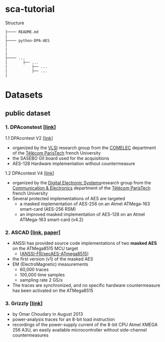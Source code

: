 # sca-tutorial


Structure

```
├──── README.md
|
├──── python-DPA-AES
|
|
|
├──── ...
|       ├── ...
|           ├── ...
|           ├── ...
|
```

# Datasets

## public dataset

### 1. DPAconstest  \[[link](<http://www.dpacontest.org/home/>)\]

1.1  DPAcontest V2 \[[link](<http://www.dpacontest.org/v2/index.php>)\]

- organized by the [VLSI](http://www.comelec.enst.fr/recherche/sen.en) research group from the [COMELEC](http://www.comelec.enst.fr/accueil.en) department of the [Télécom ParisTech](http://www.telecom-paristech.fr/en/) french University
- the SASEBO GII board used for the acquisitions
- AES-128 Hardware implementation without countermeasure

1.2 DPAcontest V4 \[[link](<http://www.dpacontest.org/v4/index.php>)\]

- organized by the [Digital Electronic Systems](http://www.comelec.enst.fr/recherche/sen.en)research group from the [Communication & Electronics](http://www.comelec.enst.fr/accueil.en) department of the [Télécom ParisTech](http://www.telecom-paristech.fr/eng/) french University
- Several protected implementations of AES are targeted
  - a masked implementation of AES-256 on an Atmel ATMega-163 smart-card (AES-256 RSM)
  - an improved masked implementation of AES-128 on an Atmel ATMega-163 smart-card (v4.2)

### 2. ASCAD  \[[link](<https://github.com/ANSSI-FR/ASCAD>), [paper](<https://eprint.iacr.org/2018/053.pdf>)\]

- ANSSI has provided source code implementations of two **masked AES** on the ATMega8515 MCU target
  - \[[ANSSI-FR/secAES-ATmega8515](https://github.com/ANSSI-FR/secAES-ATmega8515)\]
- the first version (v1) of the masked AES
- EM (ElectroMagnetic) measurements
  - 60,000 traces
  - 100,000 time samples
  - sampling rate 2 GS/s 
- The traces are synchronized, and no specific hardware countermeasure has been activated on the ATMega8515

### 3. Grizzly \[[link](<https://www.cl.cam.ac.uk/research/security/datasets/grizzly/>)\]

- by Omar Choudary in August 2013
- power-analysis traces for an 8-bit load instruction
- recordings of the power-supply current of the 8-bit CPU Atmel XMEGA 256 A3U, an easily available microcontroller without side-channel countermeasures
